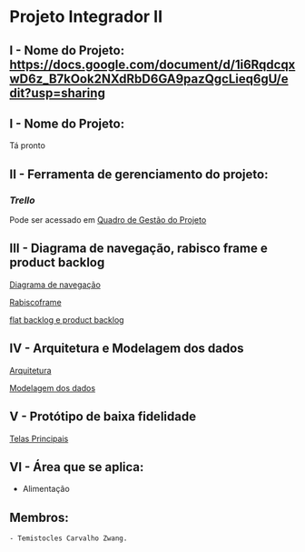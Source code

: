 # Projeto Integrador II

## I - Nome do Projeto: https://docs.google.com/document/d/1i6RqdcqxwD6z_B7kOok2NXdRbD6GA9pazQgcLieq6gU/edit?usp=sharing
## I - Nome do Projeto:
<p align="justify"> Tá pronto</p>

## II - Ferramenta de gerenciamento do projeto:

### *Trello*
<p> Pode ser acessado em <a href="https://trello.com/b/Th0W74kS/t%C3%A1-pronto](https://trello.com/invite/b/Th0W74kS/ATTI16648127a9b1e34f42433ee9f6c0734eA845A967/ta-pronto" target="_blank">Quadro de Gestão do Projeto</a></p>
</p>

## III - Diagrama de navegação, rabisco frame e product backlog

<a href="https:/">Diagrama de navegação</a>

<a href="https://github.com/TemistoclesZwang/projeto-int-2/files/13033407/RabiscoFrame_230919_155232.pdf">Rabiscoframe</a>

<a href="https://docs.google.com/spreadsheets/d/1O9sLHspYg7myppAePa-B618w9QWIBSaGnr-wBunGHv8/edit?usp=sharing">flat backlog e product backlog</a>


## IV - Arquitetura e Modelagem dos dados

<a href="https://github.com/TemistoclesZwang/projeto-int-2/assets/61996692/901d4a16-e8c6-43a2-8cbe-50150361c3e1">Arquitetura</a>

<a href="https://github.com/TemistoclesZwang/projeto-int-2/assets/61996692/391b354f-f135-474e-80ee-b45d47cf76f3">Modelagem dos dados</a>

## V - Protótipo de baixa fidelidade

<a href="https://github.com/TemistoclesZwang/projeto-int-2/assets/61996692/e29aa48b-b14a-4239-ad05-671cea46565d">Telas Principais</a>


## VI - Área que se aplica:

<ul>
  <li> Alimentação </li>
</ul>

## Membros:
    - Temistocles Carvalho Zwang.

